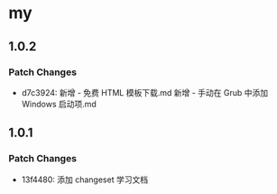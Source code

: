 # my

## 1.0.2

### Patch Changes

- d7c3924: 新增 - 免费 HTML 模板下载.md
  新增 - 手动在 Grub 中添加 Windows 启动项.md

## 1.0.1

### Patch Changes

- 13f4480: 添加 changeset 学习文档
